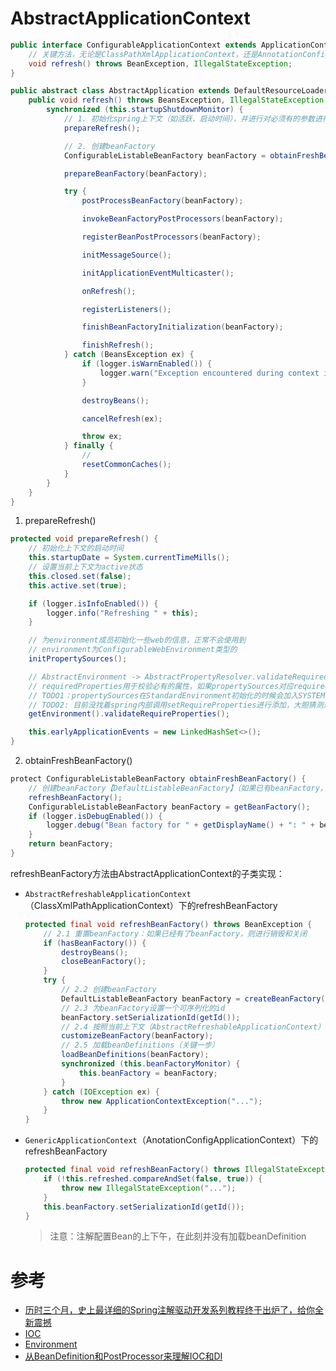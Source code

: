 # AbstractApplicationContext

```java
public interface ConfigurableApplicationContext extends ApplicationContext, LifeCycle, Closeable {
    // 关键方法，无论是ClassPathXmlApplicationContext，还是AnnotationConfigApplicationContext(GenericApplicationContext)，都会调用该方法对Spring进行初始化
    void refresh() throws BeanException, IllegalStateException;
}
```

```java
public abstract class AbstractApplication extends DefaultResourceLoader implements ConfigurableApplicationContext {
    public void refresh() throws BeansException, IllegalStateException {
        synchronized (this.startupShutdownMonitor) {
            // 1. 初始化spring上下文（如活跃、启动时间），并进行对必须有的参数进行非空校验
            prepareRefresh();

            // 2. 创建beanFactory
            ConfigurableListableBeanFactory beanFactory = obtainFreshBeanFactory();

            prepareBeanFactory(beanFactory);

            try {
                postProcessBeanFactory(beanFactory);

                invokeBeanFactoryPostProcessors(beanFactory);

                registerBeanPostProcessors(beanFactory);

                initMessageSource();

                initApplicationEventMulticaster();

                onRefresh();

                registerListeners();

                finishBeanFactoryInitialization(beanFactory);

                finishRefresh();
            } catch (BeansException ex) {
                if (logger.isWarnEnabled()) {
                    logger.warn("Exception encountered during context initialization - " + "cancelling refresh attempt: " + ex);
                }

                destroyBeans();

                cancelRefresh(ex);

                throw ex;
            } finally {
                // 
                resetCommonCaches();
            }
        }
    }
}
```

1. prepareRefresh()

```java
protected void prepareRefresh() {
    // 初始化上下文的启动时间
    this.startupDate = System.currentTimeMills();
    // 设置当前上下文为active状态
    this.closed.set(false);
    this.active.set(true);

    if (logger.isInfoEnabled()) {
        logger.info("Refreshing " + this);
    }

    // 为environment成员初始化一些web的信息，正常不会使用到
    // environment为ConfigurableWebEnvironment类型的
    initPropertySources();

    // AbstractEnvironment -> AbstractPropertyResolver.validateRequiredProperties
    // requiredProperties用于校验必有的属性，如果propertySources对应requiredProperties字段没有值，则抛出错误
    // TODO1：propertySources在StandardEnvironment初始化的时候会加入SYSTEM_PROPERTIES_PROPERTY_SOURCE_NAME（systemProperties，表示系统变量）、SYSTEM_ENVIRONMENT_PROPERTY_SOURCE_NAME（systemEnvironment，表示jvm环境上下文变量）
    // TODO2: 目前没找着spring内部调用setRequireProperties进行添加，大胆猜测是提供给外部调用的
    getEnvironment().validateRequireProperties();

    this.earlyApplicationEvents = new LinkedHashSet<>();
}
```

2. obtainFreshBeanFactory()

```java
protect ConfigurableListableBeanFactory obtainFreshBeanFactory() {
    // 创建beanFactory【DefaultListableBeanFactory】（如果已有beanFactory，则重置），并加载beanDefinition到beanFactory中
    refreshBeanFactory();
    ConfigurableListableBeanFactory beanFactory = getBeanFactory();
    if (logger.isDebugEnabled()) {
        logger.debug("Bean factory for " + getDisplayName() + ": " + beanFactory)
    }
    return beanFactory;
}
```

refreshBeanFactory方法由AbstractApplicationContext的子类实现：
- `AbstractRefreshableApplicationContext`（ClassXmlPathApplicationContext）下的refreshBeanFactory
    ```java
    protected final void refreshBeanFactory() throws BeanException {
        // 2.1 重置beanFactory：如果已经有了beanFactory，则进行销毁和关闭
        if (hasBeanFactory()) {
            destroyBeans();
            closeBeanFactory();
        }
        try {
            // 2.2 创建beanFactory
            DefaultListableBeanFactory beanFactory = createBeanFactory();
            // 2.3 为beanFactory设置一个可序列化的id
            beanFactory.setSerializationId(getId());
            // 2.4 按照当前上下文（AbstractRefreshableApplicationContext）的allowBeanDefinitionOverriding和allowCircularReferences属性，为beanFactory对应的两个相同字段进行设置
            customizeBeanFactory(beanFactory);
            // 2.5 加载beanDefinitions（关键一步）
            loadBeanDefinitions(beanFactory);
            synchronized (this.beanFactoryMonitor) {
                this.beanFactory = beanFactory;
            }
        } catch (IOException ex) {
            throw new ApplicationContextException("...");
        }
    }
    ```
- `GenericApplicationContext`（AnotationConfigApplicationContext）下的refreshBeanFactory
    ```java
    protected final void refreshBeanFactory() throws IllegalStateException {
        if (!this.refreshed.compareAndSet(false, true)) {
            throw new IllegalStateException("...");
        }
        this.beanFactory.setSerializationId(getId());
    }
    ```
    > 注意：注解配置Bean的上下午，在此刻并没有加载beanDefinition

<!-- 
进度：

1. 平行方向：开始区分ApplicationContext、Environment、PropertyResolver和BeanFactory的关系（ApplictionContext包含Environment和BeanFactory，Environment组合PropertyResolver）；垂直方向：开始了解上述前三者的继承关系和接口关系

2. 持续梳理Environment和PropertyResolver的关系，目前得出简单结论：Environment和PropertyResolver的相同接口方法，具体实现都在PropertyResolver中

3. 平行方向上，加入BeanFactory模块，与ApplicationContext进行联动
 -->

 # 参考
 - [历时三个月，史上最详细的Spring注解驱动开发系列教程终于出炉了，给你全新震撼](https://liayun.blog.csdn.net/article/details/115053350)
 - [IOC](https://mp.weixin.qq.com/s/0zDCy0eQycdM8M9eHGuLEQ)
 - [Environment](https://www.cnblogs.com/liuenyuan1996/p/11133984.html)
 - [从BeanDefinition和PostProcessor来理解IOC和DI](https://www.zhihu.com/question/48427693/answer/723146648)